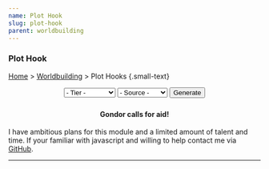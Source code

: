 ```yaml
---
name: Plot Hook
slug: plot-hook
parent: worldbuilding
---
```

### Plot Hook
[Home](dm-operations-center) > [Worldbuilding](worldbuilding-menu) > Plot Hooks {.small-text}

<div style="margin-bottom: 1.5rem; text-align:center;">
    <select id="selectTier">
        <option value="">- Tier -</option>
        <option value="tier1">Tier 1 (1-4)</option>
        <option value="tier2">Tier 2 (5-10)</option>
        <option value="tier3">Tier 3 (11-17)</option>
        <option value="tier4">Tier 4 (17-20)</option>
    </select>
    <select id="selectSource">
        <option value="">- Source -</option>
        <option value="legend">Legend</option>
        <option value="notice">Notice Board</option>
        <option value="rumor">Rumor</option>
        <option value="vision">Vision</option>
    </select>
    <button id="buttonGeneratePlotHooks" onclick="generatePlotHooks()"> 
        Generate 
    </button> 
</div>
<div class="result">
    <h4 align="center">Gondor calls for aid!</h4>
    <p>I have ambitious plans for this module and a limited amount of talent and time. If your familiar with javascript and willing to help contact me via <a href="https://github.com/MrFarland">GitHub</a>.</p>
</div>
<hr/>